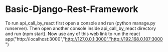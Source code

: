 # Basic-Django-Rest-Framework
To run api_call_by_react first open a console and run (python manage.py runserver). Then open another console inside api_call_by_react directory and run (npm start). Now use any of this web link to run the react app("http://localhost:3000","http://127.0.0.1:3000","http://192.168.0.107:3000")